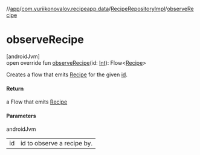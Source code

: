 //[app](../../../index.md)/[com.yuriikonovalov.recipeapp.data](../index.md)/[RecipeRepositoryImpl](index.md)/[observeRecipe](observe-recipe.md)

# observeRecipe

[androidJvm]\
open override fun [observeRecipe](observe-recipe.md)(id: [Int](https://kotlinlang.org/api/latest/jvm/stdlib/kotlin/-int/index.html)): Flow&lt;[Recipe](../../com.yuriikonovalov.recipeapp.application.entities/-recipe/index.md)&gt;

Creates a flow that emits [Recipe](../../com.yuriikonovalov.recipeapp.application.entities/-recipe/index.md) for the given [id](observe-recipe.md).

#### Return

a Flow that emits [Recipe](../../com.yuriikonovalov.recipeapp.application.entities/-recipe/index.md)

#### Parameters

androidJvm

| | |
|---|---|
| id | id to observe a recipe by. |
